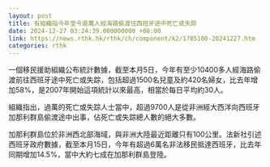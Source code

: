 ```yaml
---
layout: post
title: 有組織指今年至今逾萬人經海路偷渡往西班牙途中死亡或失踪
date: 2024-12-27 03:24:39.000000000 +08:00
link: https://news.rthk.hk/rthk/ch/component/k2/1785100-20241227.htm
categories: rthk
---
```


一個移民援助組織公布統計數據，截至本月5日，今年有至少10400多人經海路偷渡前往西班牙途中死亡或失踪，包括超過1500名兒童及約420名婦女，比去年增加58%，是2007年開始這項統計以來最高，相當於每日平均約30人。

組織指出，過萬的死亡或失踪人士當中，超過9700人是從非洲經大西洋向西班牙加那利群島偷渡途中出事，佔死亡或失踪總人數的絕大多數。

加那利群島位於非洲西北部海域，與非洲大陸最近距離只有100公里。法新社引述西班牙政府數據，截至本月15日，今年有超過6萬名非法移民抵達西班牙，比去年同期增加14.5%，當中大約七成在加那利群島登陸。
